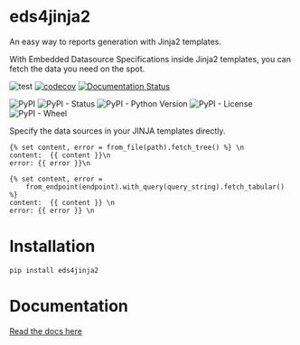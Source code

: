 # eds4jinja2
An easy way to reports generation with Jinja2 templates. 

With Embedded Datasource Specifications inside Jinja2 templates, you can fetch the data you need on the spot. 

![test](https://github.com/meaningfy-ws/eds4jinja2/workflows/test/badge.svg)
[![codecov](https://codecov.io/gh/meaningfy-ws/eds4jinja2/branch/master/graph/badge.svg)](https://codecov.io/gh/meaningfy-ws/eds4jinja2)
[![Documentation Status](https://readthedocs.org/projects/eds4jinja2/badge/?version=latest)](https://eds4jinja2.readthedocs.io/en/latest/?badge=latest)

![PyPI](https://img.shields.io/pypi/v/eds4jinja2?color=teal&label=version)
![PyPI - Status](https://img.shields.io/pypi/status/eds4jinja2)
![PyPI - Python Version](https://img.shields.io/pypi/pyversions/eds4jinja2)
![PyPI - License](https://img.shields.io/pypi/l/eds4jinja2?color=green)
![PyPI - Wheel](https://img.shields.io/pypi/wheel/eds4jinja2)

Specify the data sources in your JINJA templates directly.

```jinja2
{% set content, error = from_file(path).fetch_tree() %} \n
content:  {{ content }}\n
error: {{ error }}\n
```

```jinja2
{% set content, error =
    from_endpoint(endpoint).with_query(query_string).fetch_tabular() %}
content:  {{ content }} \n
error: {{ error }} \n
```

# Installation

```shell script
pip install eds4jinja2
```

# Documentation

[Read the docs here](https://eds4jinja2.readthedocs.io/en/latest/)  
